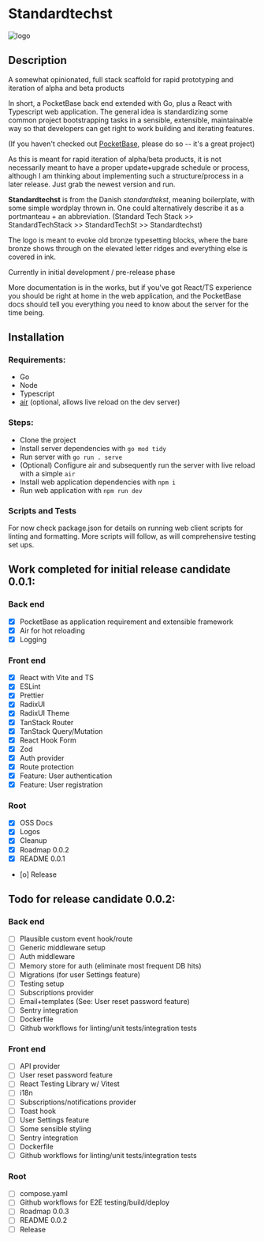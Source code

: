 # Standardtechst
![logo](https://github.com/user-attachments/assets/8c46a448-c22c-4fb0-a17e-52bbd1d46ef5)

## Description
A somewhat opinionated, full stack scaffold for rapid prototyping and iteration of alpha and beta products

In short, a PocketBase back end extended with Go, plus a React with Typescript web application. The general idea is standardizing some common project bootstrapping tasks in a sensible, extensible, maintainable way so that developers can get right to work building and iterating features.

(If you haven't checked out [PocketBase](https://pocketbase.io/), please do so -- it's a great project)

As this is meant for rapid iteration of alpha/beta products, it is not necessarily meant to have a proper update+upgrade schedule or process, although I am thinking about implementing such a structure/process in a later release. Just grab the newest version and run.

**Standardtechst** is from the Danish *standardtekst*, meaning boilerplate, with some simple wordplay thrown in. One could alternatively describe it as a portmanteau + an abbreviation. (Standard Tech Stack >> StandardTechStack >> StandardTechSt >> Standardtechst)

The logo is meant to evoke old bronze typesetting blocks, where the bare bronze shows through on the elevated letter ridges and everything else is covered in ink.

Currently in initial development / pre-release phase

More documentation is in the works, but if you've got React/TS experience you should be right at home in the web application, and the PocketBase docs should tell you everything you need to know about the server for the time being.

## Installation
### Requirements:
* Go
* Node
* Typescript
* [air](https://github.com/air-verse/air) (optional, allows live reload on the dev server)

### Steps:
* Clone the project
* Install server dependencies with `go mod tidy`
* Run server with `go run . serve`
* (Optional) Configure air and subsequently run the server with live reload with a simple `air`
* Install web application dependencies with `npm i`
* Run web application with `npm run dev`

### Scripts and Tests
For now check package.json for details on running web client scripts for linting and formatting. More scripts will follow, as will comprehensive testing set ups.

## Work completed for initial release candidate 0.0.1:

### Back end
- [x] PocketBase as application requirement and extensible framework
- [x] Air for hot reloading
- [x] Logging

### Front end
- [x] React with Vite and TS
- [x] ESLint
- [x] Prettier
- [x] RadixUI
- [x] RadixUI Theme 
- [x] TanStack Router
- [x] TanStack Query/Mutation
- [x] React Hook Form 
- [x] Zod
- [X] Auth provider
- [x] Route protection
- [x] Feature: User authentication
- [x] Feature: User registration

### Root
- [x] OSS Docs
- [x] Logos
- [x] Cleanup
- [x] Roadmap 0.0.2
- [x] README 0.0.1
- [o] Release


## Todo for release candidate 0.0.2:

### Back end
- [ ] Plausible custom event hook/route
- [ ] Generic middleware setup
- [ ] Auth middleware
- [ ] Memory store for auth (eliminate most frequent DB hits)
- [ ] Migrations (for user Settings feature)
- [ ] Testing setup
- [ ] Subscriptions provider
- [ ] Email+templates (See: User reset password feature)
- [ ] Sentry integration
- [ ] Dockerfile
- [ ] Github workflows for linting/unit tests/integration tests

### Front end
- [ ] API provider
- [ ] User reset password feature
- [ ] React Testing Library w/ Vitest
- [ ] i18n
- [ ] Subscriptions/notifications provider
- [ ] Toast hook
- [ ] User Settings feature
- [ ] Some sensible styling
- [ ] Sentry integration
- [ ] Dockerfile
- [ ] Github workflows for linting/unit tests/integration tests

### Root
- [ ] compose.yaml
- [ ] Github workflows for E2E testing/build/deploy
- [ ] Roadmap 0.0.3
- [ ] README 0.0.2
- [ ] Release